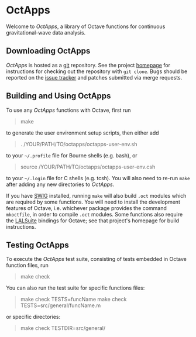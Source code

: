 OctApps
=======

Welcome to *OctApps*, a library of Octave functions for continuous gravitational-wave data analysis.

Downloading OctApps
-------------------

*OctApps* is hosted as a [git](https://git-scm.com/) repository.
See the project [homepage](https://gitlab.aei.uni-hannover.de/octapps/octapps) for instructions for checking out the repository with `git clone`.
Bugs should be reported on the [issue tracker](https://gitlab.aei.uni-hannover.de/octapps/octapps/issues) and patches submitted via merge requests.

Building and Using OctApps
--------------------------

To use any *OctApps* functions with Octave, first run

> make

to generate the user environment setup scripts, then either add

> . /YOUR/PATH/TO/octapps/octapps-user-env.sh

to your `~/.profile` file for Bourne shells (e.g. bash), or

> source /YOUR/PATH/TO/octapps/octapps-user-env.csh

to your `~/.login` file for C shells (e.g. tcsh).
You will also need to re-run `make` after adding any new directories to *OctApps*.

If you have [SWIG](http://www.swig.org/) installed, running `make` will also build `.oct` modules which are required by some functions.
You will need to install the development features of Octave, i.e. whichever package provides the command `mkoctfile`, in order to compile `.oct` modules.
Some functions also require the [LALSuite](https://wiki.ligo.org/DASWG/LALSuite) bindings for Octave; see that project's homepage for build instructions.

Testing OctApps
---------------

To execute the *OctApps* test suite, consisting of tests embedded in Octave function files, run

> make check

You can also run the test suite for specific functions files:

> make check TESTS=funcName
> make check TESTS=src/general/funcName.m

or specific directories:

> make check TESTDIR=src/general/
